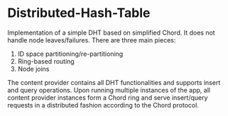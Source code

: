 # Distributed-Hash-Table

Implementation of a simple DHT based on simplified Chord. It does not handle node leaves/failures. There are three main pieces: 

1) ID space partitioning/re-partitioning
2) Ring-based routing
3) Node joins

The content provider contains all DHT functionalities and supports insert and query operations. Upon running multiple instances of the app, all content provider instances form a Chord ring and serve insert/query requests in a distributed fashion according to the Chord protocol.
